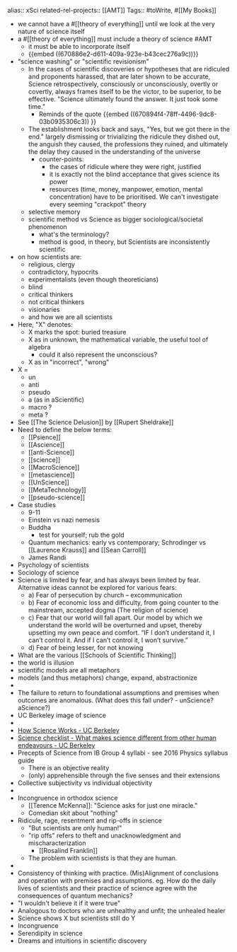 alias:: xSci
related-rel-projects:: [[AMT]]
Tags:: #toWrite, #[[My Books]]

- we cannot have a #[[theory of everything]] until we look at the very nature of science itself
- a #[[theory of everything]] must include a theory of science #AMT
	- it must be able to incorporate itself
	- {{embed ((670886e2-d611-409a-923e-b43cec276a9c))}}
- "science washing" or "scientific revisionism"
	- In the cases of scientific discoveries or hypotheses that are ridiculed and proponents harassed, that are later shown to be accurate, Science retrospectively, consciously or unconsciously, overtly or covertly, always frames itself to be the victor, to be superior, to be effective. "Science ultimately found the answer. It just took some time."
		- Reminds of the quote {{embed ((670894f4-78ff-4496-9dc8-03b0935306c3)) }}
	- The establishment looks back and says, "Yes, but we got there in the end." largely dismissing or trivializing the ridicule they dished out, the anguish they caused, the professions they ruined, and ultimately the delay they caused in the understanding of the universe
		- counter-points:
			- the cases of ridicule where they were right, justified
			- it is exactly not the blind acceptance that gives science its power
			- resources (time, money, manpower, emotion, mental concentration) have to be prioritised. We can't investigate every seeming "crackpot" theory
	- selective memory
	- scientific method vs Science as bigger sociological/societal phenomenon
		- what's the terminology?
		- method is good, in theory, but Scientists are inconsistently scientific
- on how scientists are:
	- religious, clergy
	- contradictory, hypocrits
	- experimentalists (even though theoreticians)
	- blind
	- critical thinkers
	- not critical thinkers
	- visionaries
	- and how we are all scientists
- Here, "X" denotes:
	- X marks the spot: buried treasure
	- X as in unknown, the mathematical variable, the useful tool of algebra
		- could it also represent the unconscious?
	- X as in "incorrect", "wrong"
- X =
	- un
	- anti
	- pseudo
	- a (as in aScientific)
	- macro ?
	- meta ?
- See [[The Science Delusion]] by [[Rupert Sheldrake]]
- Need to define the below terms:
	- [[Psience]]
	- [[Ascience]]
	- [[anti-Science]]
	- [[science]]
	- [[MacroScience]]
	- [[metascience]]
	- [[UnScience]]
	- [[MetaTechnology]]
	- [[pseudo-science]]
- Case studies
	- 9-11
	- Einstein vs nazi nemesis
	- Buddha
		- test for yourself; rub the gold
	- Quantum mechanics: early vs contemporary; Schrodinger vs [[Laurence Krauss]] and [[Sean Carroll]]
	- James Randi
- Psychology of scientists
- Sociology of science
- Science is limited by fear, and has always been limited by fear. Alternative ideas cannot be explored for various fears:
	- a)	Fear of persecution by church – excommunication
	- b)	Fear of economic loss and difficulty, from going counter to the mainstream, accepted dogma (The religion of science)
	- c)	Fear that our world will fall apart. Our model by which we understand the world will be overturned and upset, thereby upsetting my own peace and comfort. “IF I don’t understand it, I can’t control it. And if I can’t control it, I won’t survive.”
	- d)	Fear of being lesser, for not knowing
- What are the various [[Schools of Scientific Thinking]]
- the world is illusion
- scientific models are all metaphors
- models (and thus metaphors) change, expand, abstractionize
-
- The failure to return to foundational assumptions and premises when outcomes are anomalous. (What does this fall under? - unScience? aScience?)
- UC Berkeley image of science
-
- [How Science Works - UC Berkeley](https://undsci.berkeley.edu/lessons/pdfs/complex_flow_handout.pdf)
- [Science checklist - What makes science different from other human endeavours - UC Berkeley](https://undsci.berkeley.edu/lessons/pdfs/science_checklist.pdf)
- Precepts of Science from IB Group 4 syllabi - see 2016 Physics syllabus guide
	- There is an objective reality
	- (only) apprehensible through the five senses and their extensions
- Collective subjectivity vs individual objectivity
-
- Incongruence in orthodox science
	- [[Terence McKenna]]: "Science asks for just one miracle."
	- Comedian skit about "nothing"
- Ridicule, rage, resentment and rip-offs in science
	- "But scientists are only human!"
	- "rip offs" refers to theft and unacknowledgment and mischaracterization
		- [[Rosalind Franklin]]
	- The problem with scientists is that they are human.
-
- Consistency of thinking with practice. (Mis)Alignment of conclusions and operation with premises and assumptions.
  eg. How do the daily lives of scientists and their practice of science agree with the consequences of quantum mechanics?
- "I wouldn't believe it if it were true"
- Analogous to doctors who are unhealthy and unfit; the unhealed healer
- Science shows X but scientists still do Y
- Incongruence
- Serendipity in science
- Dreams and intuitions in scientific discovery
